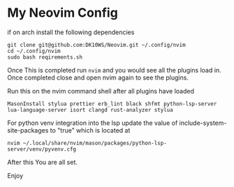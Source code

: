 # My Neovim Config

if on arch install the following dependencies

``` 
git clone git@github.com:DK10WS/Neovim.git ~/.config/nvim
cd ~/.config/nvim
sudo bash reqirements.sh
```

Once This is completed run ```nvim``` and you would see all the plugins load in. Once completed close and open nvim again to see the plugins.


Run this on the nvim command shell after all plugins have loaded

```MasonInstall stylua prettier erb_lint black shfmt python-lsp-server lua-language-server isort clangd rust-analyzer stylua```

For python venv integration into the lsp update the value of include-system-site-packages to "true" which is located at 

```nvim ~/.local/share/nvim/mason/packages/python-lsp-server/venv/pyvenv.cfg ```


After this You are all set. 

Enjoy
